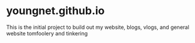 # youngnet.github.io
This is the initial project to build out my website, blogs, vlogs, and general website tomfoolery and tinkering
